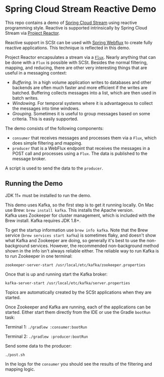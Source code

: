 # Spring Cloud Stream Reactive Demo

This repo contains a demo of [Spring Cloud Stream](https://spring.io/projects/spring-cloud-stream) using reactive programming style.  Reactive is supported intrinsically by Spring Cloud Stream via [Project Reactor](https://projectreactor.io/).

Reactive support in SCSt can be used with [Spring Webflux](https://docs.spring.io/spring-framework/docs/current/reference/html/web-reactive.html) to create fully reactive applications.  This technique is reflected in this demo.

Project Reactor encapsulates a stream via a [`Flux`](https://projectreactor.io/docs/core/release/api/reactor/core/publisher/Flux.html).  Nearly anything that can be done with a `Flux` is possible with SCSt.  Besides the normal filtering, mapping, and reducing, there are other very interesting things that are useful in a messaging context:

- *Buffering*.  In a high volume application writes to databases and other backends are often much faster and more efficient if the writes are batched.  Buffering collects messages into a list, which are then used in batch writes.
- *Windowing*.  For temporal systems where it is advantageous to collect the messages into time windows.
- *Grouping*.  Sometimes it is useful to group messages based on some criteria.  This is easily supported.

The demo consists of the following components:

- `consumer` that receives messages and processes them via a `Flux`, which does simple filtering and mapping.
- `producer` that is a WebFlux endpoint that receives the messages in a POST call and processes using a `Flux`.  The data is published to the message broker.

A script is used to send the data to the `producer`.

## Running the Demo

JDK 11+ must be installed to run the demo.

This demo uses Kafka, so the first step is to get it running locally.  On Mac use Brew: `brew install kafka`.  This installs the Apache version.  
Kafka uses Zookeeper for cluster management, which is included with the Brew install.  Kafka requires JDK 1.8+.

To get the startup information use `brew info kafka`.  Note that the Brew service (`brew services start kafka`) is sometimes flaky, and doesn't
show what Kafka and Zookeeper are doing, so generally it's best to use the non-background services.  However, the recommended non-background
method shown in the info isn't always reliable either.  The reliable way to run Kafka is to run Zookeeper in one terminal:

`zookeeper-server-start /usr/local/etc/kafka/zookeeper.properties`

Once that is up and running start the Kafka broker:

`kafka-server-start /usr/local/etc/kafka/server.properties`

Topics are automatically created by the SCSt applications when they are started.

Once Zookeeper and Kafka are running, each of the applications can be started.  Either start them directly from the IDE or use the Gradle
`bootRun` task:

Terminal 1:
`./gradlew :consumer:bootRun`

Terminal 2:
`./gradlew :producer:bootRun`

Send some data to the producer:

`./post.sh`

In the logs for the `consumer` you should see the results of the filtering and mapping logic.
